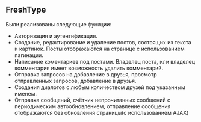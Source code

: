 ## FreshType

Были реализованы следующие функции:

- Авторизация и аутентификация.
- Создание, редактирование и удаление постов, состоящих из текста и картинок. Посты отображаются на странице с использованием пагинации.
- Написание коментариев под постами. Владелец поста, или владелец комментария имеет возможность удалить комментарий.
- Отправка запросов на добавление в друзья, просмотр отправленных запросов, добавление в друзья.
- Создания диалогов с любым количеством друзей под указанным именем.
- Отправка сообщений, счётчик непрочитанных сообщений с периодическим автообновлением, отправление сообщения отображаются без обновления страницы(с использованием AJAX)
